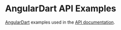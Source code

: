 # AngularDart API Examples

[AngularDart][] examples used in the [API documentation][API].

[AngularDart]: https://webdev.dartlang.org/angular
[API]: https://webdev.dartlang.org/angular/api
